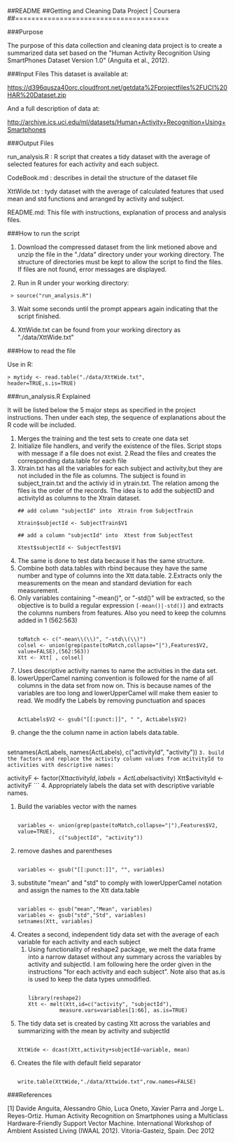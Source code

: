##README
##Getting and Cleaning Data Project | Coursera
##======================================


###Purpose

The purpose of this data collection and cleaning data project is to create a summarized data set based on the "Human Activity Recognition Using SmartPhones Dataset Version 1.0" (Anguita et al., 2012).

###Input Files
  This dataset is available at:

https://d396qusza40orc.cloudfront.net/getdata%2Fprojectfiles%2FUCI%20HAR%20Dataset.zip

And a full description of data at:

http://archive.ics.uci.edu/ml/datasets/Human+Activity+Recognition+Using+Smartphones

###Output Files

run_analysis.R : R script that creates a tidy dataset  with the average of selected features for each activity and each subject.

CodeBook.md : describes in detail the structure of the dataset file

XttWide.txt : tydy dataset with the average of calculated features that used mean and std functions and arranged by activity and subject.

README.md:  This file with instructions, explanation of process and analysis files.

###How to run the script

1.  Download the compressed dataset from the link metioned above and unzip the file in the "./data" directory under your working directory. The structure of directories must be kept to allow the script to find  the files. If files are not found, error messages are displayed.

2.  Run in R under your working directory: 
   ```
	> source("run_analysis.R")
   ```
3.  Wait some seconds until the prompt appears again indicating that the script finished.

4.  XttWide.txt can be found from your working directory as "./data/XttWide.txt"

###How to read the file

Use in R:
   ```
   > mytidy <- read.table("./data/XttWide.txt",         header=TRUE,s.is=TRUE)
   ```

###run_analysis.R Explained

It will be listed below the 5 major steps as specified in the project instructions. Then under each step, the sequence of explanations about the R code will be included.

1.  Merges the training and the test sets to create one data set
  1.  Initialize file handlers, and verify the existence of the files.  Script stops with message if a file does not exist.
  2.Read the files and creates the corresponding data.table for each file
  3. Xtrain.txt has all the variables for each subject and activity,but they are not included in the file as columns. The subject is found in subject_train.txt and the activiy id in ytrain.txt. The relation among the files is the order of the records. The idea is to add the subjectID and activityId as columns to the Xtrain dataset.  
      ```
      ## add column "subjectId" into  Xtrain from SubjectTrain

      Xtrain$subjectId <- SubjectTrain$V1

      ## add a column "subjectId" into  Xtest from SubjectTest

      Xtest$subjectId <- SubjectTest$V1
      ```
  4. The same is done to test data because it has the same structure.
  5.  Combine both data.tables with rbind because they have the same number and type of columns into the Xtt data.table.
2.Extracts only the measurements on the mean and standard deviation for each measurement.
  1. Only variables containing "-mean()", or  "-std()" will be extracted, so the objective is to build a regular expression 
`[-mean()|-std()]` and extracts the columns numbers from features. Also you need to keep the columns added in 1 (562:563)
      ```

      toMatch <- c("-mean\\(\\)", "-std\\(\\)")
      colsel <- union(grep(paste(toMatch,collapse="|"),Features$V2,     value=FALSE),(562:563))
      Xtt <- Xtt[ , colsel]
      ```
3.  Uses descriptive activity names to name the activities in the data set.
  1. lowerUpperCamel naming convention is followed for the name of all columns in the data set from now on.  This is because names of the variables are too long and lowerUpperCamel will make them easier to read. We modify the Labels by removing punctuation and spaces
      ```

      ActLabels$V2 <- gsub("[[:punct:]]", " ", ActLabels$V2)
      ```
  2. change the the column name in action labels data.table.
      ```

   setnames(ActLabels,  names(ActLabels),  c("activityId", "activity"))
      ```
  3. build the factors and replace the activity column values from acitvityId to activities with descriptive names:
      ```

   activityF <- factor(Xtt$activityId, labels=ActLabels$activity)
   Xtt$activityId <- activityF
      ```
4. Appropriately labels the data set with descriptive variable names.
  1. Build the variables vector with the names 
      ```

      variables <- union(grep(paste(toMatch,collapse="|"),Features$V2, value=TRUE),
                   c("subjectId", "activity"))
      ```
  2.  remove dashes and parentheses 
      ```

      variables <- gsub("[[:punct:]]", "", variables)
      ```
  3. substitute "mean" and "std" to comply with lowerUpperCamel notation and assign the names to the Xtt data.table
      ```

      variables <- gsub("mean","Mean", variables)
      variables <- gsub("std","Std", variables)
      setnames(Xtt, variables)
     ```
5. Creates a second, independent tidy data set with the average of each variable for each activity and each subject 
   1. Using functionality of reshape2 package, we melt the data frame  into a narrow dataset without any summary across the variables by activity and subjectId.  I am following here the order given in the instructions "for each activity and each subject".  Note also that as.is is used to keep the data types unmodified.
      ```

      library(reshape2)
      Xtt <- melt(Xtt,id=c("activity", "subjectId"),
                measure.vars=variables[1:66], as.is=TRUE)
      ```
  2. The tidy data set is created by casting Xtt across the variables and summarizing with the mean by activity and subjectId
      ```

      XttWide <- dcast(Xtt,activity+subjectId~variable, mean)
      ```
  3.  Creates the file with default field separator 
      ```

      write.table(XttWide,"./data/Xttwide.txt",row.names=FALSE)
      ```
 





###References

[1] Davide Anguita, Alessandro Ghio, Luca Oneto, Xavier Parra and Jorge L. Reyes-Ortiz. Human Activity Recognition on Smartphones using a Multiclass Hardware-Friendly Support Vector Machine. International Workshop of Ambient Assisted Living (IWAAL 2012). Vitoria-Gasteiz, Spain. Dec 2012

